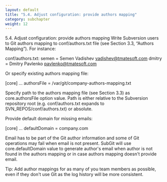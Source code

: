 ```yaml
---
layout: default
title: "5.4. Adjust configuration: provide authors mapping"
category: subchapter
weight: 12
---
```

5.4. Adjust configuration: provide authors mapping
Write Subversion users to Git authors mapping to conf/authors.txt file (see Section 3.3, “Authors Mapping”). For instance:

conf/authors.txt:
semen = Semen Vadishev <vadishev@tmatesoft.com>
dmitry = Dmitry Pavlenko <pavlenko@tmatesoft.com>

Or specify existing authors mapping file:

[core]
...
authorsFile = /var/git/company-authors-mapping.txt

Specify path to the authors mapping file (see Section 3.3) as core.authorsFile option value. Path is either relative to the Subversion repository root (e.g. conf/authors.txt expands to SVN_REPOS/conf/authors.txt) or absolute.

Provide default domain for missing emails:

[core]
...
defaultDomain = company.com

Email has to be part of the Git author information and some of Git operations may fail when email is not present. SubGit will use core.defaultDomain value to generate author's email when author is not found in the authors mapping or in case authors mapping doesn't provide email.

Tip: Add author mappings for as many of you team members as possible, even if they don't use Git as the log history will be more consistent.